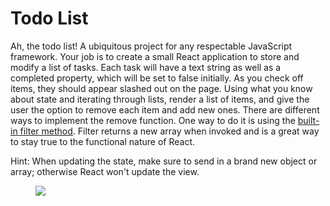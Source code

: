 <h1>Todo List</h1>
<p>Ah, the todo list! A ubiquitous project for any respectable JavaScript framework. Your job is to create a small React application to store and modify a list of tasks. Each task will have a text string as well as a completed property, which will be set to false initially. As you check off items, they should appear slashed out on the page. Using what you know about state and iterating through lists, render a list of items, and give the user the option to remove each item and add new ones. There are different ways to implement the remove function. One way to do it is using the <a href="https://developer.mozilla.org/en-US/docs/Web/JavaScript/Reference/Global_Objects/Array/filter" target="_blank">built-in filter method</a>. Filter returns a new array when invoked and is a great way to stay true to the functional nature of React.</p>
<p>Hint: When updating the state,&nbsp;make sure to send in a brand new object or array; otherwise React won't update the view.</p>
<figure><img src="https://s3.amazonaws.com/General_V88/boomyeah2015/codingdojo/curriculum/content/chapter/todos-list.png"></figure>
